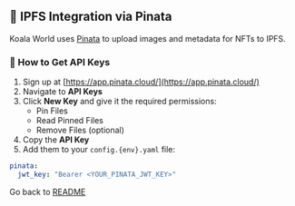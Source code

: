 ## 🔐 IPFS Integration via Pinata

Koala World uses [Pinata](https://pinata.cloud/) to upload images and metadata for NFTs to IPFS.

### 🧾 How to Get API Keys

1. Sign up at [https://app.pinata.cloud/](https://app.pinata.cloud/)
2. Navigate to **API Keys**
3. Click **New Key** and give it the required permissions:
   - Pin Files
   - Read Pinned Files
   - Remove Files (optional)
4. Copy the **API Key**
5. Add them to your `config.{env}.yaml` file:

```config.{env}.yaml
pinata:
  jwt_key: "Bearer <YOUR_PINATA_JWT_KEY>"
```

Go back to [README](./../README.md)
